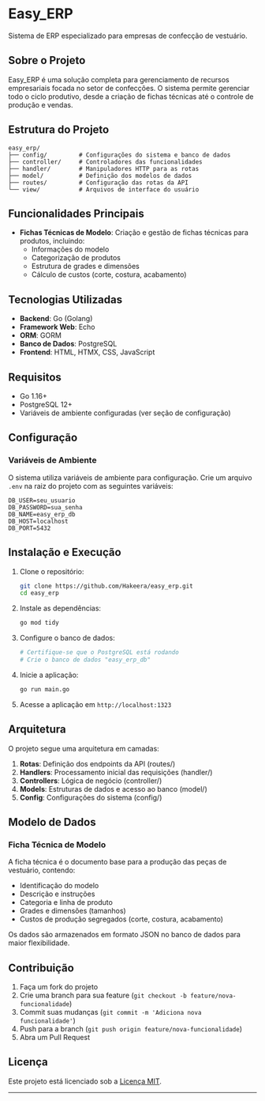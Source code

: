 # Easy_ERP

Sistema de ERP especializado para empresas de confecção de vestuário.

## Sobre o Projeto

Easy_ERP é uma solução completa para gerenciamento de recursos empresariais focada no setor de confecções. O sistema permite gerenciar todo o ciclo produtivo, desde a criação de fichas técnicas até o controle de produção e vendas.

## Estrutura do Projeto

```
easy_erp/
├── config/         # Configurações do sistema e banco de dados
├── controller/     # Controladores das funcionalidades
├── handler/        # Manipuladores HTTP para as rotas
├── model/          # Definição dos modelos de dados
├── routes/         # Configuração das rotas da API
└── view/           # Arquivos de interface do usuário
```

## Funcionalidades Principais

- **Fichas Técnicas de Modelo**: Criação e gestão de fichas técnicas para produtos, incluindo:
  - Informações do modelo
  - Categorização de produtos
  - Estrutura de grades e dimensões
  - Cálculo de custos (corte, costura, acabamento)

## Tecnologias Utilizadas

- **Backend**: Go (Golang)
- **Framework Web**: Echo
- **ORM**: GORM
- **Banco de Dados**: PostgreSQL
- **Frontend**: HTML, HTMX, CSS, JavaScript

## Requisitos

- Go 1.16+
- PostgreSQL 12+
- Variáveis de ambiente configuradas (ver seção de configuração)

## Configuração

### Variáveis de Ambiente

O sistema utiliza variáveis de ambiente para configuração. Crie um arquivo `.env` na raiz do projeto com as seguintes variáveis:

```
DB_USER=seu_usuario
DB_PASSWORD=sua_senha
DB_NAME=easy_erp_db
DB_HOST=localhost
DB_PORT=5432
```

## Instalação e Execução

1. Clone o repositório:
   ```bash
   git clone https://github.com/Hakeera/easy_erp.git
   cd easy_erp
   ```

2. Instale as dependências:
   ```bash
   go mod tidy
   ```

3. Configure o banco de dados:
   ```bash
   # Certifique-se que o PostgreSQL está rodando
   # Crie o banco de dados "easy_erp_db"
   ```

4. Inicie a aplicação:
   ```bash
   go run main.go
   ```

5. Acesse a aplicação em `http://localhost:1323`

## Arquitetura

O projeto segue uma arquitetura em camadas:

1. **Rotas**: Definição dos endpoints da API (routes/)
2. **Handlers**: Processamento inicial das requisições (handler/)
3. **Controllers**: Lógica de negócio (controller/)
4. **Models**: Estruturas de dados e acesso ao banco (model/)
5. **Config**: Configurações do sistema (config/)

## Modelo de Dados

### Ficha Técnica de Modelo

A ficha técnica é o documento base para a produção das peças de vestuário, contendo:

- Identificação do modelo
- Descrição e instruções
- Categoria e linha de produto
- Grades e dimensões (tamanhos)
- Custos de produção segregados (corte, costura, acabamento)

Os dados são armazenados em formato JSON no banco de dados para maior flexibilidade.

## Contribuição

1. Faça um fork do projeto
2. Crie uma branch para sua feature (`git checkout -b feature/nova-funcionalidade`)
3. Commit suas mudanças (`git commit -m 'Adiciona nova funcionalidade'`)
4. Push para a branch (`git push origin feature/nova-funcionalidade`)
5. Abra um Pull Request

## Licença

Este projeto está licenciado sob a [Licença MIT](LICENSE).

---
